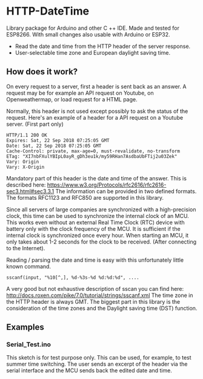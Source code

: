 # HTTP-DateTime
Library package for Arduino and other C ++ IDE. 
Made and tested for ESP8266. With small changes also usable with Arduino or ESP32.
- Read the date and time from the HTTP header of the server response.
- User-selectable time zone and European daylight saving time.

## How does it work?
On every request to a server, first a header is sent back as an answer. A request may be for example an API request on Youtube, on Openweathermap, or load request for a HTML page.

Normally, this header is not used except possibly to ask the status of the request. Here's an example of a header for a API request on a Youtube server. (First part only)
``` 
HTTP/1.1 200 OK
Expires: Sat, 22 Sep 2018 07:25:05 GMT
Date: Sat, 22 Sep 2018 07:25:05 GMT
Cache-Control: private, max-age=0, must-revalidate, no-transform
ETag: "XI7nbFXulYBIpL0ayR_gDh3eu1k/my59RHan7AsdbaUbFTij2u03Zek"
Vary: Origin
Vary: X-Origin
```
Mandatory part of this header is the date and time of the answer. This is described here: https://www.w3.org/Protocols/rfc2616/rfc2616-sec3.html#sec3.3.1 The information can be provided in two defined formats. The formats RFC1123 and RFC850 are supported in this library.

Since all servers of large companies are synchronized with a high-precision clock, this time can be used to synchronize the internal clock of an MCU. This works even without an external Real Time Clock (RTC) device with battery only with the clock frequency of the MCU. It is sufficient if the internal clock is synchronized once every hour. When starting an MCU, it only takes about 1-2 seconds for the clock to be received. (After connecting to the Internet).

Reading / parsing the date and time is easy with this unfortunately little known command.
```
sscanf(input, "%10[^,], %d-%3s-%d %d:%d:%d", ....
```
A very good but not exhaustive description of sscan you can find here: http://docs.roxen.com/pike/7.0/tutorial/strings/sscanf.xml
The time zone in the HTTP header is always GMT. The biggest part in this library is the consideration of the time zones and the Daylight saving time (DST) function.

## Examples
### Serial_Test.ino
This sketch is for test purpose only.
This can be used, for example, to test summer time switching. The user sends an excerpt of the header via the serial interface and the MCU sends back the edited date and time.
